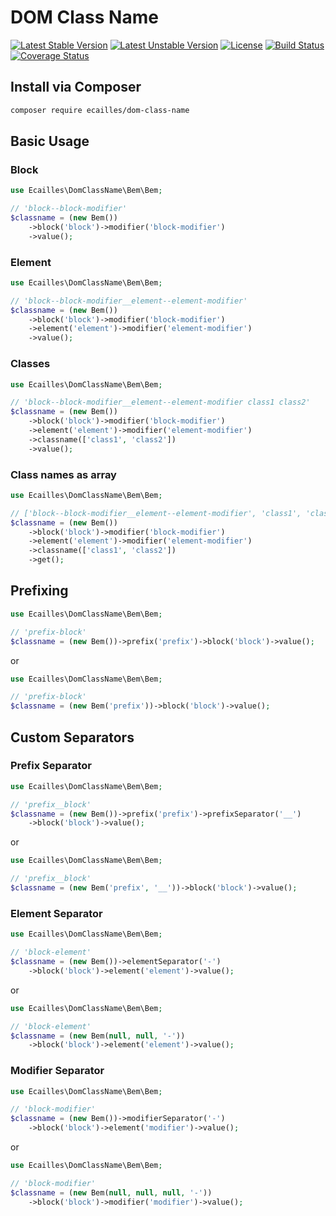 # DOM Class Name

[![Latest Stable Version][stable-image]][stable-url]
[![Latest Unstable Version][unstable-image]][unstable-url]
[![License][license-image]][license-url]
[![Build Status][travis-image]][travis-url]
[![Coverage Status][coveralls-image]][coveralls-url]

## Install via Composer

```sh
composer require ecailles/dom-class-name
```

## Basic Usage

### Block

```php
use Ecailles\DomClassName\Bem\Bem;

// 'block--block-modifier'
$classname = (new Bem())
    ->block('block')->modifier('block-modifier')
    ->value();
```

### Element

```php
use Ecailles\DomClassName\Bem\Bem;

// 'block--block-modifier__element--element-modifier'
$classname = (new Bem())
    ->block('block')->modifier('block-modifier')
    ->element('element')->modifier('element-modifier')
    ->value();
```

### Classes

```php
use Ecailles\DomClassName\Bem\Bem;

// 'block--block-modifier__element--element-modifier class1 class2'
$classname = (new Bem())
    ->block('block')->modifier('block-modifier')
    ->element('element')->modifier('element-modifier')
    ->classname(['class1', 'class2'])
    ->value();
```

### Class names as array

```php
use Ecailles\DomClassName\Bem\Bem;

// ['block--block-modifier__element--element-modifier', 'class1', 'class2']
$classname = (new Bem())
    ->block('block')->modifier('block-modifier')
    ->element('element')->modifier('element-modifier')
    ->classname(['class1', 'class2'])
    ->get();
```

## Prefixing

```php
use Ecailles\DomClassName\Bem\Bem;

// 'prefix-block'
$classname = (new Bem())->prefix('prefix')->block('block')->value();
```

or

```php
use Ecailles\DomClassName\Bem\Bem;

// 'prefix-block'
$classname = (new Bem('prefix'))->block('block')->value();
```

## Custom Separators

### Prefix Separator

```php
use Ecailles\DomClassName\Bem\Bem;

// 'prefix__block'
$classname = (new Bem())->prefix('prefix')->prefixSeparator('__')
    ->block('block')->value();
```

or

```php
use Ecailles\DomClassName\Bem\Bem;

// 'prefix__block'
$classname = (new Bem('prefix', '__'))->block('block')->value();
```

### Element Separator

```php
use Ecailles\DomClassName\Bem\Bem;

// 'block-element'
$classname = (new Bem())->elementSeparator('-')
    ->block('block')->element('element')->value();
```

or

```php
use Ecailles\DomClassName\Bem\Bem;

// 'block-element'
$classname = (new Bem(null, null, '-'))
    ->block('block')->element('element')->value();
```

### Modifier Separator

```php
use Ecailles\DomClassName\Bem\Bem;

// 'block-modifier'
$classname = (new Bem())->modifierSeparator('-')
    ->block('block')->element('modifier')->value();
```

or

```php
use Ecailles\DomClassName\Bem\Bem;

// 'block-modifier'
$classname = (new Bem(null, null, null, '-'))
    ->block('block')->modifier('modifier')->value();
```

[stable-image]: https://poser.pugx.org/ecailles/dom-class-name/v/stable
[stable-url]: https://packagist.org/packages/ecailles/dom-class-name

[unstable-image]: https://poser.pugx.org/ecailles/dom-class-name/v/unstable
[unstable-url]: https://packagist.org/packages/ecailles/dom-class-name

[license-image]: https://poser.pugx.org/ecailles/dom-class-name/license
[license-url]: https://packagist.org/packages/ecailles/dom-class-name

[travis-image]: https://travis-ci.org/ecailles/dom-class-name.svg?branch=master
[travis-url]: https://travis-ci.org/ecailles/dom-class-name

[coveralls-image]: https://coveralls.io/repos/ecailles/dom-class-name/badge.svg?branch=master&service=github
[coveralls-url]: https://coveralls.io/github/ecailles/dom-class-name?branch=master
